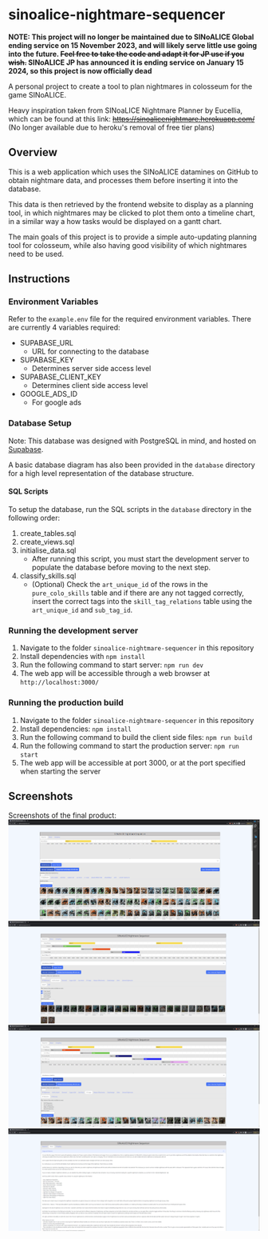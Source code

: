 # sinoalice-nightmare-sequencer
**NOTE: This project will no longer be maintained due to SINoALICE Global ending service on 15 November 2023, and will likely serve little use going into the future. ~~Feel free to take the code and adapt it for JP use if you wish.~~ SINoALICE JP has announced it is ending service on January 15 2024, so this project is now officially dead**

A personal project to create a tool to plan nightmares in colosseum for the game SINoALICE.

Heavy inspiration taken from SINoaLICE Nightmare Planner by Eucellia, which can be found at this link:
~~https://sinoalicenightmare.herokuapp.com/~~ (No longer available due to heroku's removal of free tier plans)

## Overview
This is a web application which uses the SINoALICE datamines on GitHub to obtain nightmare data, and processes them before inserting it into the database.

This data is then retrieved by the frontend website to display as a planning tool, in which nightmares may be clicked to plot them onto a timeline chart, in a similar way a how tasks would be displayed on a gantt chart.

The main goals of this project is to provide a simple auto-updating planning tool for colosseum, while also having good visibility of which nightmares need to be used.

## Instructions

### Environment Variables
Refer to the `example.env` file for the required environment variables. There are currently 4 variables required:
- SUPABASE_URL
    - URL for connecting to the database
- SUPABASE_KEY
    - Determines server side access level
- SUPABASE_CLIENT_KEY
    - Determines client side access level
- GOOGLE_ADS_ID
    - For google ads

### Database Setup

Note: This database was designed with PostgreSQL in mind, and hosted on [Supabase](https://supabase.com/).

A basic database diagram has also been provided in the `database` directory for a high level representation of the database structure.

#### SQL Scripts
To setup the database, run the SQL scripts in the `database` directory in the following order:
1. create_tables.sql
2. create_views.sql
3. initialise_data.sql
    - After running this script, you must start the development server to populate the database before moving to the next step.
4. classify_skills.sql
    - (Optional) Check the `art_unique_id` of the rows in the `pure_colo_skills` table and if there are any not tagged correctly, insert the correct tags into the `skill_tag_relations` table using the `art_unique_id` and `sub_tag_id`.

### Running the development server
1. Navigate to the folder `sinoalice-nightmare-sequencer` in this repository
2. Install dependencies with `npm install`
3. Run the following command to start server: `npm run dev`
4. The web app will be accessible through a web browser at `http://localhost:3000/`

### Running the production build
1. Navigate to the folder `sinoalice-nightmare-sequencer` in this repository
2. Install dependencies: `npm install`
2. Run the following command to build the client side files: `npm run build`
3. Run the following command to start the production server: `npm run start`
4. The web app will be accessible at port 3000, or at the port specified when starting the server

## Screenshots
Screenshots of the final product:
![Initial Page](/screenshots/initial.PNG)
![Plotted Nightmares](/screenshots/plotted_nms.PNG)
![JP Nightmares](/screenshots/jp_names.PNG)
![About Tab](/screenshots/about.PNG)